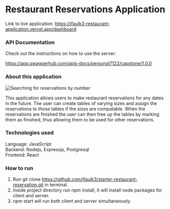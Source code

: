 # Restaurant Reservations Application

Link to live application: https://jfaulk3-restaurant-application.vercel.app/dashboard

### API Documentation

Check out the instructions on how to use the server:

https://app.swaggerhub.com/apis-docs/personal7122/capstone/1.0.0

### About this application

![Searching for reservations by number](https://drive.google.com/file/d/1c6dmxRQxlbWuduKsfah9bn08eaRNWcrK/view?usp=sharing)

This application allows users to make restaurant reservations for any dates in the future. The user can create tables of varying sizes and assign the reservations to those tables if the sizes are compatable. When the reservations are finished the user can then free up the tables by marking them as finished, thus allowing them to be used for other reservations.

### Technologies used

Language: JavaScript  
Backend: Nodejs, Expressjs, Postgresql  
Frontend: React

### How to run

1. Run git clone https://github.com/jfaulk3/starter-restaurant-reservation.git in terminal.
2. Inside project directory run npm install, it will install node packages for client and server.
3. npm start will run both client and server simultaneously.
